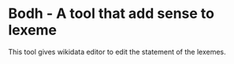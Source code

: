 # Bodh - A tool that add sense to lexeme

This tool gives wikidata editor to edit the statement of the lexemes.
